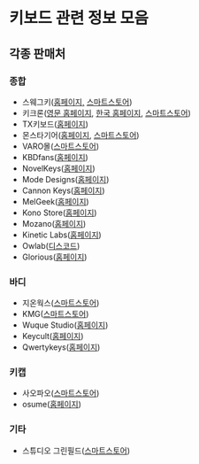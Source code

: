# 키보드 관련 정보 모음

## 각종 판매처

### 종합

- 스웨그키([홈페이지,](https://swagkey.kr/) [스마트스토어](https://smartstore.naver.com/swagkey))
- 키크론([영문 홈페이지](https://www.keychron.com/), [한국 홈페이지](https://keychron.kr/), [스마트스토어](https://brand.naver.com/keychron))
- TX키보드([홈페이지](https://txkeyboard.com/))
- 몬스타기어([홈페이지](https://www.monstargear.co.kr/), [스마트스토어](https://smartstore.naver.com/monstarkorea))
- VARO몰([스마트스토어](https://smartstore.naver.com/varomall))
- KBDfans([홈페이지](https://kbdfans.com/))
- NovelKeys([홈페이지](https://novelkeys.com/))
- Mode Designs([홈페이지](https://modedesigns.com/))
- Cannon Keys([홈페이지](https://cannonkeys.com/))
- MelGeek([홈페이지](https://www.melgeek.com/))
- Kono Store([홈페이지](https://kono.store/))
- Mozano([홈페이지](https://www.mozanox.com/))
- Kinetic Labs([홈페이지](https://kineticlabs.store/))
- Owlab([디스코드](https://discord.gg/Owlab))
- Glorious([홈페이지](https://www.pcgamingrace.com/))

### 바디

- 지온웍스([스마트스토어](https://smartstore.naver.com/geonlab))
- KMG([스마트스토어](https://smartstore.naver.com/happykmg))
- Wuque Studio([홈페이지](https://shop.wuquestudio.com/))
- Keycult([홈페이지](https://keycult.com/))
- Qwertykeys([홈페이지](https://qwertykeys.com/))

### 키캡

- 사오파오([스마트스토어](https://smartstore.naver.com/saopao))
- osume([홈페이지](https://www.osumekeys.com/))

### 기타

- 스튜디오 그린필드([스마트스토어](https://smartstore.naver.com/greenfield_))
